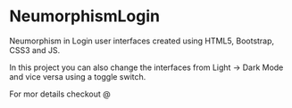 # NeumorphismLogin
Neumorphism in Login user interfaces created using HTML5, Bootstrap, CSS3 and JS.

In this project you can also change the interfaces from Light -> Dark Mode and vice versa using a toggle switch.

For mor details checkout @ 
